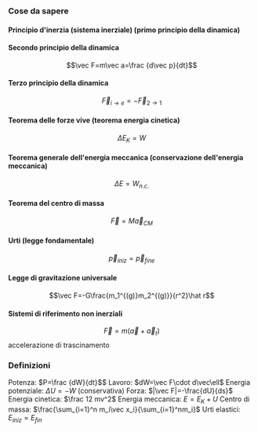 ### Cose da sapere
#### Principio d'inerzia (sistema inerziale) (primo principio della dinamica)
#### Secondo principio della dinamica
$$\vec F=m\vec a=\frac {d\vec p}{dt}$$
#### Terzo principio della dinamica
$$\vec F_{i\to e}=-\vec F_{2\to 1}$$
#### Teorema delle forze vive (teorema energia cinetica)
$$\Delta E_K=W$$
#### Teorema generale dell'energia meccanica (conservazione dell'energia meccanica)
$$\Delta E=W_{n.c.}$$
#### Teorema del centro di massa
$$\vec F=M\vec a_{CM}$$
#### Urti (legge fondamentale)
$$\vec p_{iniz}=\vec p_{fine}$$
#### Legge di gravitazione universale
$$\vec F=-G\frac{m_1^{(g)}m_2^{(g)}}{r^2}\hat r$$
#### Sistemi di riferimento non inerziali
$$\vec F=m(\vec a+\vec a_t)$$
accelerazione di trascinamento
### Definizioni
Potenza: $P=\frac {dW}{dt}$$
Lavoro: $dW=\vec F\cdot d\vec\ell$
Energia potenziale: $\Delta U=-W$ (conservativa)
Forza: $|\vec F|=-\frac{dU}{ds}$
Energia cinetica: $\frac 12 mv^2$
Energia meccanica: $E=E_K+U$
Centro di massa: $\frac{\sum_{i=1}^n m_i\vec x_i}{\sum_{i=1}^nm_i}$
Urti elastici: $E_{iniz}=E_{fin}$
